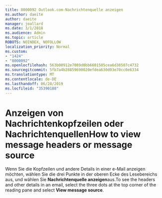 ```yaml
---
title: 8000092 Outlook.com-Nachrichtenquelle anzeigen
ms.author: daeite
author: daeite
manager: joallard
ms.date: 3/1/2018
ms.audience: Admin
ms.topic: article
ROBOTS: NOINDEX, NOFOLLOW
localization_priority: Normal
ms.custom:
- "1424"
- "8000092"
ms.openlocfilehash: 563b00912e7089d0bb6601585cea6d38507c4732
ms.sourcegitcommit: 5fb7a4b28859690020efdea630d03e70cc0e6334
ms.translationtype: MT
ms.contentlocale: de-DE
ms.lasthandoff: 06/28/2019
ms.locfileid: "35390188"
---
```

# <a name="how-to-view-message-headers-or-message-source"></a><span data-ttu-id="a6748-102">Anzeigen von Nachrichtenkopfzeilen oder Nachrichtenquellen</span><span class="sxs-lookup"><span data-stu-id="a6748-102">How to view message headers or message source</span></span>

<span data-ttu-id="a6748-103">Wenn Sie die Kopfzeilen und andere Details in einer e-Mail anzeigen möchten, wählen Sie die drei Punkte in der oberen Ecke des Lesebereichs aus, und wählen Sie **Nachrichtenquelle anzeigen**aus.</span><span class="sxs-lookup"><span data-stu-id="a6748-103">To see the headers and other details in an email, select the three dots at the top corner of the reading pane and select **View message source**.</span></span>